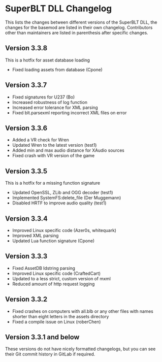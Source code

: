 # SuperBLT DLL Changelog

This lists the changes between different versions of the SuperBLT DLL,
the changes for the basemod are listed in their own changelog.
Contributors other than maintainers are listed in parenthesis after specific changes.

## Version 3.3.8

This is a hotfix for asset database loading

- Fixed loading assets from database (Cpone)

## Version 3.3.7

- Fixed signatures for U237 (Bo)
- Increased robustness of log function
- Increased error tolerance for XML parsing
- Fixed blt.parsexml reporting incorrect XML files on error

## Version 3.3.6

- Added a VR check for Wren
- Updated Wren to the latest version (test1)
- Added min and max audio distance for XAudio sources
- Fixed crash with VR version of the game

## Version 3.3.5

This is a hotfix for a missing function signature

- Updated OpenSSL, ZLib and OGG decoder (test1)
- Implemented SystemFS:delete_file (Der Muggemann)
- Disabled HRTF to improve audio quality (test1)

## Version 3.3.4

- Improved Linux specific code (Azer0s, whitequark)
- Improved XML parsing
- Updated Lua function signature (Cpone)

## Version 3.3.3

- Fixed AssetDB Idstring parsing
- Improved Linux specific code (CraftedCart)
- Updated to a less strict, custom version of mxml
- Reduced amount of http request logging

## Version 3.3.2

- Fixed crashes on computers with all.blb or any other files with names shorter than eight letters in the assets directory
- Fixed a compile issue on Linux (roberChen)

## Version 3.3.1 and below

These versions do not have nicely formatted changelogs, but you can see their Git commit history in GitLab if required.
